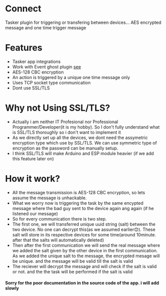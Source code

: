 # Connect
Tasker plugin for triggering or transfering between devices... AES encrypted message and one time trigger message


# Features
* Tasker app integrations
* Work with Event ghost plugin [see](https://github.com/ProjectUNBI/Connect/tree/master/EventGhostPlugin/Connect) 
* AES-128 CBC encryption
* An action is triggered by a unique one time message only
* Uses TCP socket type communication
* Dont use SSL/TLS


# Why not Using SSL/TLS?
* Actually i am neither IT Profesional nor Professional Programmer/Developer(it is my hobby). So I don't fully understand what is SSL/TLS thoroughly
  so i don't want to implement it
* As we directly set up all the devices, we dont need the assymetric encryption type which use by SSL/TLS. We can use symmetric type of encryption as the password can be manually setup.
* I think SSL/TLS will make Arduino and ESP module heavier (if we add this feature later on)

# How it work?
* All the message transmission is AES-128 CBC encryption, so lets assume the message is unhackable.
* What we worry now is triggering the task by the same encypted message where the bad guy sent to the device again ang again (if he listened our message)
* So for every communication there is two step.
* The first one, we will transferred unique uuid string (salt) between the two device. No one can decrypt this(as we assumed earlier😊).
  These salt will store in its respective devices for some time(around 10minute. after that the salts will automatically deleted)
* Then after the first communication we will send the real message where we added the salt given by the other device in the first communication.
  As we added the unique salt to the message, the encrypted mesage will be unique. and the message will be valid till the salt is valid 
* The reciever will decrypt the message and will check if the salt is valid or not. and the the task will be performed if the salt is valid

#### Sorry for the poor documentation in the source code of the app. i will add slowly
 
